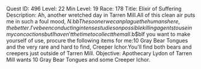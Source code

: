 Quest ID: 496
Level: 22
Min Level: 19
Race: 178
Title: Elixir of Suffering
Description: Ah, another wretched day in Tarren Mill.All of this clean air puts me in such a foul mood, $N.$b$bThe sooner we can plague the humans here, the better.I've been conducting intense studies on possible killing agents to use in my concoctions but I haven't the time to collect them all.$b$bIf you want to make yourself of use, procure the following items for me:10 Gray Bear Tongues and the very rare and hard to find, Creeper Ichor.You'll find both bears and creepers just outside of Tarren Mill.
Objective: Apothecary Lydon of Tarren Mill wants 10 Gray Bear Tongues and some Creeper Ichor.
